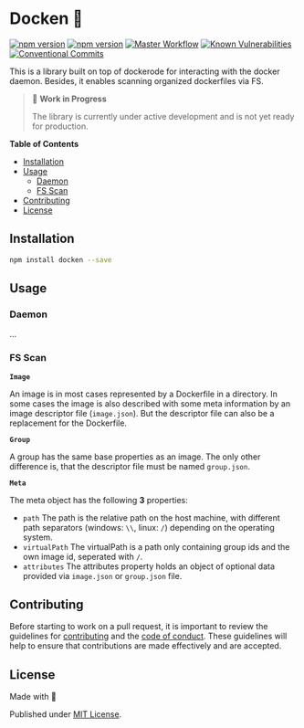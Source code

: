 # Docken 🐳

[![npm version][npm-version-src]][npm-version-href]
[![npm version][codecov-src]][codecov-href]
[![Master Workflow][workflow-src]][workflow-href]
[![Known Vulnerabilities][snyk-src]][snyk-href]
[![Conventional Commits][conventional-src]][conventional-href]

This is a library built on top of dockerode for interacting with the docker daemon.
Besides, it enables scanning organized dockerfiles via FS.

> 🚧 **Work in Progress**
>
> The library is currently under active development and is not yet ready for production.


**Table of Contents**
- [Installation](#installation)
- [Usage](#usage)
  - [Daemon](#daemon)
  - [FS Scan](#fs-scan)
- [Contributing](#contributing)
- [License](#license)

## Installation

```bash
npm install docken --save
```

## Usage

### Daemon
...

### FS Scan
**`Image`**

An image is in most cases represented by a Dockerfile in a directory. In some cases
the image is also described with some meta information by an image descriptor file (`image.json`).
But the descriptor file can also be a replacement for the Dockerfile.

**`Group`**

A group has the same base properties as an image. The only other difference
is, that the descriptor file must be named `group.json`.

**`Meta`**

The meta object has the following **3** properties:
- `path`
  The path is the relative path on the host machine, with different path separators (windows: `\\`, linux: `/`)
  depending on the operating system.
- `virtualPath`
  The virtualPath is a path only containing group ids and the own image id, seperated with `/`.
- `attributes`
  The attributes property holds an object of optional data provided via `image.json` or `group.json` file.

## Contributing

Before starting to work on a pull request, it is important to review the guidelines for
[contributing](./CONTRIBUTING.md) and the [code of conduct](./CODE_OF_CONDUCT.md).
These guidelines will help to ensure that contributions are made effectively and are accepted.

## License

Made with 💚

Published under [MIT License](./LICENSE).

[npm-version-src]: https://badge.fury.io/js/docken.svg
[npm-version-href]: https://npmjs.com/package/docken
[codecov-src]: https://codecov.io/gh/Tada5hi/docken/branch/master/graph/badge.svg?token=4KNSG8L13V
[codecov-href]: https://codecov.io/gh/Tada5hi/docken
[workflow-src]: https://github.com/Tada5hi/docken/workflows/CI/badge.svg
[workflow-href]: https://github.com/Tada5hi/docken
[snyk-src]: https://snyk.io/test/github/Tada5hi/docken/badge.svg?targetFile=package.json
[snyk-href]: https://snyk.io/test/github/Tada5hi/docken?targetFile=package.json
[conventional-src]: https://img.shields.io/badge/Conventional%20Commits-1.0.0-%23FE5196?logo=conventionalcommits&logoColor=white
[conventional-href]: https://conventionalcommits.org
